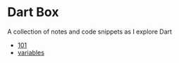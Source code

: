 # Dart Box

A collection of notes and code snippets as I explore Dart

- [101](https://github.com/macklark/dart-box)
- [variables](https://github.com/macklark/dart-box)